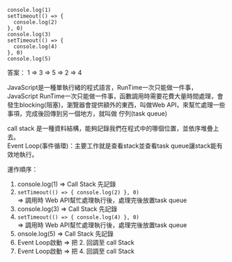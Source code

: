 ```
console.log(1)
setTimeout(() => {
  console.log(2)
}, 0)
console.log(3)
setTimeout(() => {
  console.log(4)
}, 0)
console.log(5)
```
答案：
1 => 3 => 5 => 2 => 4



JavaScript是一種單執行緒的程式語言，RunTime一次只能做一件事，JavaScript RunTime一次只能做一件事，函數調用時需要花費大量時間處理，會發生blocking(阻塞)，瀏覽器會提供額外的東西，叫做Web API，來幫忙處理一些事項，完成後回傳到另一個地方，就叫做 佇列(task queue)

call stack 是一種資料結構，能夠記錄我們在程式中的哪個位置，並依序堆疊上去。  
Event Loop(事件循環)：主要工作就是查看stack並查看task queue讓stack能有效地執行。  

運作順序：  
1. console.log(1)  => Call Stack 先記錄  
2. `setTimeout(() => {
  console.log(2)
}, 0) `  
=> 調用時 Web API幫忙處理執行後，處理完後放置task queue  
3. console.log(3) => Call Stack 先記錄  
4. `setTimeout(() => {
  console.log(4)
}, 0) `  
=> 調用時 Web API幫忙處理執行後，處理完後放置task queue  
5. onsole.log(5) => Call Stack 先記錄  
6.  Event Loop啟動 => 把 2. 回調至 call Stack  
7.  Event Loop啟動 => 把 4. 回調至 call Stack  
